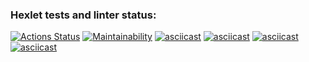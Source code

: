 ### Hexlet tests and linter status:
[![Actions Status](https://github.com/konata7/qa-auto-engineer-javascript-project-44/actions/workflows/hexlet-check.yml/badge.svg)](https://github.com/konata7/qa-auto-engineer-javascript-project-44/actions)
[![Maintainability](https://api.codeclimate.com/v1/badges/fd026661cf442b143f25/maintainability)](https://codeclimate.com/github/konata7/qa-auto-engineer-javascript-project-44/maintainability)
[![asciicast](https://asciinema.org/a/UFCJKKw36Po6uQY4YR07LDBaI.svg)](https://asciinema.org/a/UFCJKKw36Po6uQY4YR07LDBaI)
[![asciicast](https://asciinema.org/a/RcgmfF5s7cldQrHUAc7yYdrJN.svg)](https://asciinema.org/a/RcgmfF5s7cldQrHUAc7yYdrJN)
[![asciicast](https://asciinema.org/a/yml0w0gxxRN02c8D3aU8ba4Jn.svg)](https://asciinema.org/a/yml0w0gxxRN02c8D3aU8ba4Jn)
[![asciicast](https://asciinema.org/a/KoTYUeOjaDFAZZWlqmRN8LTol.svg)](https://asciinema.org/a/KoTYUeOjaDFAZZWlqmRN8LTol)